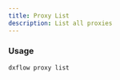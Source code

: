 ```yaml
---
title: Proxy List 
description: List all proxies
---
```


### Usage

```bash [Terminal]
dxflow proxy list
```

